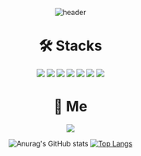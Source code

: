 <div align=center>
  
![header](https://capsule-render.vercel.app/api?type=rect&color=auto&height=150&section=header&text=JUNU&fontSize=90)

<h1>🛠 Stacks</h1>

<img src="https://img.shields.io/badge/HTML5-E34F26?style=flat-square&logo=HTML5&logoColor=white"/>
<img src="https://img.shields.io/badge/CSS3-1572B6?style=flat-square&logo=CSS3&logoColor=white"/>
<img src="https://img.shields.io/badge/Sass-CC6699?style=flat-square&logo=Sass&logoColor=white"/>
<img src="https://img.shields.io/badge/JavaScript-F7DF1E?style=flat-square&logo=JavaScript&logoColor=white"/>
<img src="https://img.shields.io/badge/Node.js-339933?style=flat-square&logo=Node.js&logoColor=whit"/>
<img src="https://img.shields.io/badge/Express-000000?style=flat-square&logo=Express&logoColor=white"/>
<img src="https://img.shields.io/badge/MongoDB-47A248?style=flat-square&logo=MongoDB&logoColor=white"/>

<h1>🐯 Me</h1>
<img src="https://img.shields.io/badge/bokjunwoo@gamil.com-EA4335?style=flat-square&logo=Gmail&logoColor=white"/>
  
![Anurag's GitHub stats](https://github-readme-stats.vercel.app/api?username=bokjunwoo&show_icons=true&theme=Default)
[![Top Langs](https://github-readme-stats.vercel.app/api/top-langs/?username=bokjunwoo&layout=compact)](https://github.com/anuraghazra/github-readme-stats)

</div>
